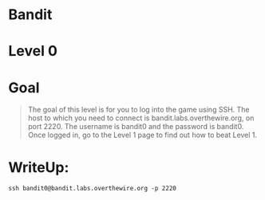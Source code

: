 # Bandit
# Level 0 
# Goal
> The goal of this level is for you to log into the game using SSH. The host to which you need to connect is bandit.labs.overthewire.org, on port 2220. The username is bandit0 and the password is bandit0. Once logged in, go to the Level 1 page to find out how to beat Level 1.

# WriteUp:
`ssh bandit0@bandit.labs.overthewire.org -p 2220`

